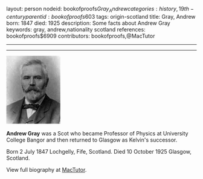 layout: person
nodeid: bookofproofs$Gray_Andrew
categories: history,19th-century
parentid: bookofproofs$603
tags: origin-scotland
title: Gray, Andrew
born: 1847
died: 1925
description: Some facts about Andrew Gray
keywords: gray, andrew,nationality scotland
references: bookofproofs$6909
contributors: bookofproofs,@MacTutor

---


---

![Gray_Andrew.jpg](https://github.com/bookofproofs/bookofproofs.github.io/blob/main/_sources/_assets/images/portraits/Gray_Andrew.jpg?raw=true)

**Andrew Gray** was a Scot who became Professor of Physics at University College Bangor and then returned to Glasgow as Kelvin's successor.

Born 2 July 1847 Lochgelly, Fife, Scotland. Died 10 October 1925 Glasgow, Scotland.


View full biography at [MacTutor](https://mathshistory.st-andrews.ac.uk/Biographies/Gray_Andrew/).